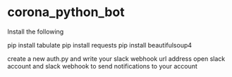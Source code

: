 # corona_python_bot

Install the following

pip install tabulate
pip install requests
pip install beautifulsoup4

create a new auth.py and write your slack webhook url address
open slack account and slack webhook  to send notifications to your account 
